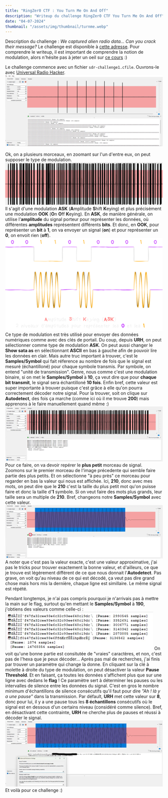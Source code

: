 ```yaml
---
title: "RingZer0 CTF : You Turn Me On And Off"
description: "Writeup du challenge RingZer0 CTF You Turn Me On And Off"
date: "04-07-2024"
thumbnail: "/assets/img/thumbnail/turnme.webp"
---
```

Description du challenge : *We captured alien radio data... Can you crack their message?*
Le challenge est disponible à [cette adresse](https://ringzer0ctf.com/challenges/332).
Pour comprendre le writeup, il est important de comprendre la notion de modulation, alors n'hésite pas à jeter un oeil sur [ce cours](../Radio/Radio%20Basics/modulation.html) :) 

Le challenge commence avec un fichier `sdr-challenge1.cfile`. 
Ouvrons-le avec [Universal Radio Hacker](https://github.com/jopohl/urh). 
![Universal Radio Hacker](../../assets/img/pages/writeups/turnme/turnme1.webp)

Ok, on a plusieurs morceaux, en zoomant sur l'un d'entre eux, on peut supposer le type de modulation.
![Universal Radio Hacker](../../assets/img/pages/writeups/turnme/turnme2.webp)
Il s'agit d'une modulation **ASK** (**A**mplitude **S**hift **K**eying) et plus précisément une modulation **OOK** (**O**n **O**ff **K**eying). 
En **ASK**, de manière générale, on utilise l'**amplitude** du signal porteur pour représenter les données, où différentes **amplitudes** représentent différents **bits**. 
Et donc, en **OOK**, pour représenter un **bit** à **1**, on va envoyer un signal (**on**) et pour représenter un **0**, on envoit rien (**off**).
![Schema ASK OOK](../../assets/img/pages/writeups/turnme/turnme3.svg)
Ce type de modulation est très utilisé pour envoyer des données numériques comme avec des clés de portail. 
Du coup, depuis **URH**, on peut sélectionner comme type de modulation **ASK**. On peut aussi changer le **Show sata as** en sélectionnant **ASCII** en bas à gauche afin de pouvoir lire les données en clair.
Mais autre truc important à trouver, c'est le **Samples/Symbol** qui fait réference au nombre de fois que le signal est mesuré (échantilloné) pour chaque symbole transmis. Par symbole, on entend "unité de transmission".
Genre, nous comme c'est une modulation binaire, si on met le **Samples/Symbol** à **10**, ça veut dire que pour **chaque bit transmit**, le signal sera échantilloné **10 fois**. 
Enfin bref, cette valeur est super importante à trouver puisque c'est grâce à elle qu'on pourra correctement décoder notre signal. Pour la trouver, soit on clique sur **Autodetect**, des fois ça marche (comme ici où il me trouve **200**) mais apprenons à le faire manuellement quand même :)  
![Universal Radio Hacker](../../assets/img/pages/writeups/turnme/turnme4.webp)
Pour ce faire, on va devoir repérer le **plus petit** morceau de signal. 
Zoomons sur le premier morceau de l'image précedente qui semble faire partie des plus petits. Et on sélectionne "à peu près" ce morceau pour regarder en bas la valeur qui nous est affichée. Ici, **210**, donc avec mes mots, on peut dire que le **210** c'est la taille du plus petit mot qu'on puisse faire et donc la taille d'**1** symbole. Si on veut faire des mots plus grands, leur taille sera un multiple de **210**. 
Bref, changeons notre **Samples/Symbol** avec cette valeur.
![Universal Radio Hacker](../../assets/img/pages/writeups/turnme/turnme5.webp)
A noter que c'est pas la valeur exacte, c'est une valeur approximative, j'ai pas le tricks pour trouver exactement la bonne valeur, et d'ailleurs, ce que je trouve est légèrement différent de ce que nous donnait l'**Autodetect**.
Pas grave, on voit qu'au niveau de ce qui est décodé, ça veut pas dire grand chose mais hors mis la dernière, chaque ligne est simillaire. Le même signal est répété.

Pendant longtemps, je n'ai pas compris pourquoi je n'arrivais pas à mettre la main sur le flag, surtout qu'en mettant le **Samples/Symbol** à **190**, j'obtiens des valeurs comme celle-ci : 
![Universal Radio Hacker](../../assets/img/pages/writeups/turnme/turnme6.webp)
On voit qu'une bonne partie est consitutée de "vraies" caractères, et non, c'est pas de l'hexa que je peux décoder... 
Après pas mal de recherches, j'ai finis par trouver un paramètre qui change la donne. 
En cliquant sur la clé à molette à droite du type de modulation, on peut désactiver la valeur **Pause Threshold**. Et en faisant, ça toutes les données s'affichent plus que sur une ligne avec dedans le **flag** !
Ce paramètre sert à déterminer les pauses ou les intervalles de silence entre les données du signal. C'est en gros le nombre minimum d'échantillons de silence consécutifs qu'il faut pour dire *"Ah ! là y a une pause"* dans la transmission. 
Par défault, **URH** met cette valeur sur **8**, donc pour lui, il y a une pause tous les **8 échantillons** consécutifs où le signal est en dessous d'un certains niveau (considéré comme silence).
Bref, en désactivant cette contrainte, **URH** ne cherche plus de pauses et réussi à décoder le signal.
![Universal Radio Hacker](../../assets/img/pages/writeups/turnme/turnme7.webp)
Et voilà pour ce challenge :)